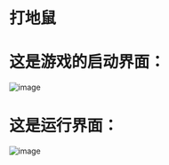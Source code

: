 # 打地鼠
# 这是游戏的启动界面：
![image](https://github.com/YHQ0214/Fight-with-gophers/assets/109493302/0e06d5e6-f89c-4e81-84d0-aff70ff25a99)
# 这是运行界面：
![image](https://github.com/YHQ0214/Fight-with-gophers/assets/109493302/76d12bc3-037a-4c8f-a25c-2f1044303acb)
